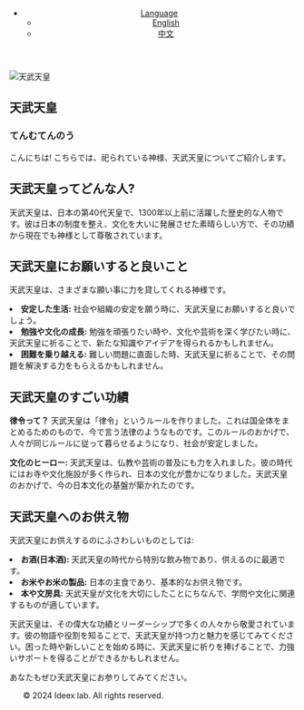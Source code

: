 <!DOCTYPE html>
<html lang="ja">
<head>
    <meta charset="UTF-8">
    <meta name="viewport" content="width=device-width, initial-scale=1.0">
    <title>天武天皇</title>
    <link rel="stylesheet" href="styles.css">
</head>
<body>
    <header>
        <nav>
            <ul class="menu">
                <li class="dropdown">
                    <a href="#" class="dropbtn">Language</a>
                    <ul class="dropdown-content">
                        <li><a href="index-en.html">English</a></li> <!-- 英語のページ -->
                        <li><a href="index-zh.html">中文</a></li> <!-- 中国語のページ -->
                    </ul>
                </li>
            </ul>
        </nav>

  </header>
    <div class="container">
                <main>
            <div class="image-container">
                <img src=".天武天皇_清書_1.png" alt="天武天皇">
            </div>
            <section class="title">
                <h1>天武天皇</h1>
            </section>
            <section class="hurigana
            ">
            <h3>てんむてんのう</h3>
      </section>
            <section class="introduction">
              <p>こんにちは! こちらでは、祀られている神様、天武天皇についてご紹介します。</p>
            </section>
                        <section class="who-is">
                <h2>天武天皇ってどんな人?</h2>
                <p>天武天皇は、日本の第40代天皇で、1300年以上前に活躍した歴史的な人物です。彼は日本の制度を整え、文化を大いに発展させた素晴らしい方で、その功績から現在でも神様として尊敬されています。</p>
            </section>
            
<section class="blessings">
                <h2>天武天皇にお願いすると良いこと</h2>
                <p>天武天皇は、さまざまな願い事に力を貸してくれる神様です。</p>
                    <li><strong>安定した生活:</strong> 社会や組織の安定を願う時に、天武天皇にお願いすると良いでしょう。</li>
                    <li><strong>勉強や文化の成長:</strong> 勉強を頑張りたい時や、文化や芸術を深く学びたい時に、天武天皇に祈ることで、新たな知識やアイデアを得られるかもしれません。</li>
                    <li><strong>困難を乗り越える:</strong> 難しい問題に直面した時、天武天皇に祈ることで、その問題を解決する力をもらえるかもしれません。</li>
            </section>
            
  <section class="achievements">
            <h2>天武天皇のすごい功績</h2>
                <p><strong>律令って？</strong> 天武天皇は「律令」というルールを作りました。これは国全体をまとめるためのもので、今で言う法律のようなものです。このルールのおかげで、人々が同じルールに従って暮らせるようになり、社会が安定しました。</p>
                <p><strong>文化のヒーロー:</strong> 天武天皇は、仏教や芸術の普及にも力を入れました。彼の時代にはお寺や文化施設が多く作られ、日本の文化が豊かになりました。天武天皇のおかげで、今の日本文化の基盤が築かれたのです。</p>
            </section>
                      <section class="offerings">
                <h2>天武天皇へのお供え物</h2>
                <p>天武天皇にお供えするのにふさわしいものとしては:</p>
              
   <li><strong>お酒(日本酒):</strong> 天武天皇の時代から特別な飲み物であり、供えるのに最適です。</li>
                <li><strong>お米やお米の製品:</strong> 日本の主食であり、基本的なお供え物です。</li>
                <li><strong>本や文房具:</strong> 天武天皇が文化を大切にしたことにちなんで、学問や文化に関連するものが適しています。</li>
            
</section>
            
  <section class="closing">
                <p>天武天皇は、その偉大な功績とリーダーシップで多くの人々から敬愛されています。彼の物語や役割を知ることで、天武天皇が持つ力と魅力を感じてみてください。困った時や新しいことを始める時に、天武天皇に祈りを捧げることで、力強いサポートを得ることができるかもしれません。</p>
                <p>あなたもぜひ天武天皇にお参りしてみてください。</p>
  </section>
            
  </main>
        
  </div>
    <footer>
        <ul class="footer-menu">
            <p>&copy; 2024 Ideex lab. All rights reserved.</p>


 </ul>
    </footer>

</body>
</html>
